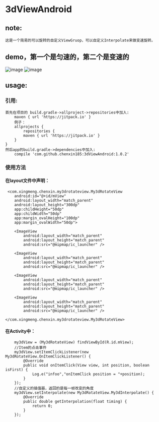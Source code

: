 # 3dViewAndroid
## note: 
    这是一个简易的可以旋转的自定义ViewGruop，可以自定义Interpolate来做变速旋转。
## demo，第一个是匀速的，第二个是变速的
![image](https://github.com/chenxin185/3dViewAndroid/blob/master/gif/gif1.gif) 
![image](https://github.com/chenxin185/3dViewAndroid/blob/master/gif/gif2.gif) 

## usage:
### 引用:
    首先在项目的 build.gradle->allproject->repositories中加入:
        maven { url 'https://jitpack.io' }
        例子：
        allprojects {
            repositories {
            maven { url 'https://jitpack.io' }
        }
    }
    然后app的build.gradle->dependencies中加入:
        compile 'com.github.chenxin185:3dViewAndroid:1.0.2'
### 使用方法
#### 在layout文件中声明：
     <com.xingmeng.chenxin.my3drotateview.My3dRotateView
        android:id="@+id/mView"
        android:layout_width="match_parent"
        android:layout_height="300dp"
        app:childHeight="50dp"
        app:childWidth="50dp"
        app:margin_ovalHeight="100dp"
        app:margin_ovalWidth="50dp">

        <ImageView
            android:layout_width="match_parent"
            android:layout_height="match_parent"
            android:src="@mipmap/ic_launcher" />

        <ImageView
            android:layout_width="match_parent"
            android:layout_height="match_parent"
            android:src="@mipmap/ic_launcher" />

        <ImageView
            android:layout_width="match_parent"
            android:layout_height="match_parent"
            android:src="@mipmap/ic_launcher" />

        <ImageView
            android:layout_width="match_parent"
            android:layout_height="match_parent"
            android:src="@mipmap/ic_launcher" />
        
    </com.xingmeng.chenxin.my3drotateview.My3dRotateView>
#### 在Activity中：
        my3dView = (My3dRotateView) findViewById(R.id.mView);
        //Item的点击事件
        my3dView.setItemClickListener(new My3dRotateView.OnItemClickListener() {
            @Override
            public void onItemClick(View view, int position, boolean isFirst) {
                Log.e("infoo","onItemClick position = "+position);
            }
        });
        //自定义的插值器，返回的是每一帧改变的角度
        my3dView.setInterpolate(new My3dRotateView.My3dInterpolate() {
            @Override
            public double getInterpolation(float timing) {
                return 0;
            }
        });
